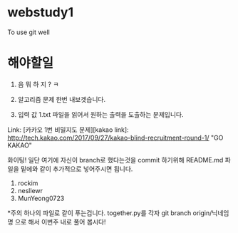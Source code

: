 # webstudy1
To use git well
# 해야할일
1. 음 뭐 하 지 ? ㅋ 
2. 알고리즘 문제 한번 내보겟습니다.

3. 입력 값 1.txt 파일을 읽어서 원하는 출력을 도출하는 문제입니다.

Link: [카카오 1번 비밀지도 문제][kakao link]: http://tech.kakao.com/2017/09/27/kakao-blind-recruitment-round-1/ "GO KAKAO"

화이팅!
일단 여기에 자신이 branch로 했다는것을 commit 하기위해  README.md 파일을 밑에와 같이 추가적으로 넣어주시면 됩니다.
1. rockim
2. nesllewr
3. MunYeong0723

*주의 하나의 파일로 같이 푸는겁니다. together.py를 각자 git branch origin/닉네임명 으로 해서 이번주 내로 풀어 봅시다!
